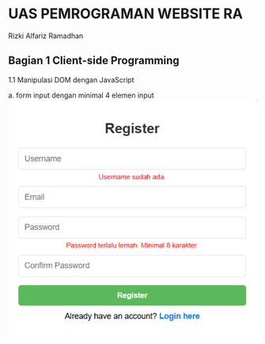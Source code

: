 # UAS PEMROGRAMAN WEBSITE RA
Rizki Alfariz Ramadhan

## Bagian 1 Client-side Programming
1.1 Manipulasi DOM dengan JavaScript

a. form input dengan minimal 4 elemen input
![Picture](https://github.com/Alfariz11/inventory/blob/main/img/1.1.png)
